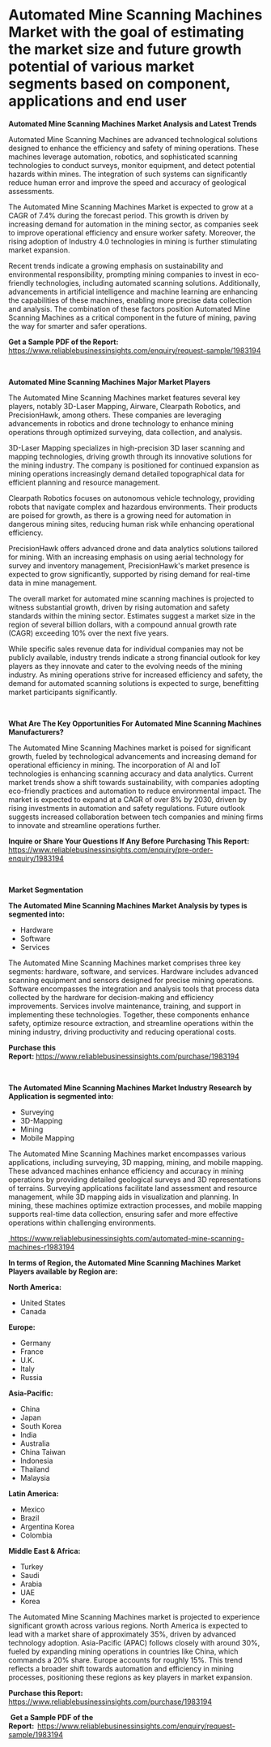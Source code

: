 <p><h1>Automated Mine Scanning Machines Market with the goal of estimating the market size and future growth potential of various market segments based on component, applications and end user</h1></p><p><strong>Automated Mine Scanning Machines Market Analysis and Latest Trends</strong></p>
<p><p>Automated Mine Scanning Machines are advanced technological solutions designed to enhance the efficiency and safety of mining operations. These machines leverage automation, robotics, and sophisticated scanning technologies to conduct surveys, monitor equipment, and detect potential hazards within mines. The integration of such systems can significantly reduce human error and improve the speed and accuracy of geological assessments.</p><p>The Automated Mine Scanning Machines Market is expected to grow at a CAGR of 7.4% during the forecast period. This growth is driven by increasing demand for automation in the mining sector, as companies seek to improve operational efficiency and ensure worker safety. Moreover, the rising adoption of Industry 4.0 technologies in mining is further stimulating market expansion.</p><p>Recent trends indicate a growing emphasis on sustainability and environmental responsibility, prompting mining companies to invest in eco-friendly technologies, including automated scanning solutions. Additionally, advancements in artificial intelligence and machine learning are enhancing the capabilities of these machines, enabling more precise data collection and analysis. The combination of these factors position Automated Mine Scanning Machines as a critical component in the future of mining, paving the way for smarter and safer operations.</p></p>
<p><strong>Get a Sample PDF of the Report:&nbsp;</strong> <a href="https://www.reliablebusinessinsights.com/enquiry/request-sample/1983194?utm_campaign=2723&utm_medium=2&utm_source=Github&utm_content=ia&utm_term=16042025&utm_id=automated-mine-scanning-machines">https://www.reliablebusinessinsights.com/enquiry/request-sample/1983194</a></p>
<p>&nbsp;</p>
<p><strong>Automated Mine Scanning Machines Major Market Players</strong></p>
<p><p>The Automated Mine Scanning Machines market features several key players, notably 3D-Laser Mapping, Airware, Clearpath Robotics, and PrecisionHawk, among others. These companies are leveraging advancements in robotics and drone technology to enhance mining operations through optimized surveying, data collection, and analysis.</p><p>3D-Laser Mapping specializes in high-precision 3D laser scanning and mapping technologies, driving growth through its innovative solutions for the mining industry. The company is positioned for continued expansion as mining operations increasingly demand detailed topographical data for efficient planning and resource management.</p><p>Clearpath Robotics focuses on autonomous vehicle technology, providing robots that navigate complex and hazardous environments. Their products are poised for growth, as there is a growing need for automation in dangerous mining sites, reducing human risk while enhancing operational efficiency.</p><p>PrecisionHawk offers advanced drone and data analytics solutions tailored for mining. With an increasing emphasis on using aerial technology for survey and inventory management, PrecisionHawk's market presence is expected to grow significantly, supported by rising demand for real-time data in mine management.</p><p>The overall market for automated mine scanning machines is projected to witness substantial growth, driven by rising automation and safety standards within the mining sector. Estimates suggest a market size in the region of several billion dollars, with a compound annual growth rate (CAGR) exceeding 10% over the next five years.</p><p>While specific sales revenue data for individual companies may not be publicly available, industry trends indicate a strong financial outlook for key players as they innovate and cater to the evolving needs of the mining industry. As mining operations strive for increased efficiency and safety, the demand for automated scanning solutions is expected to surge, benefitting market participants significantly.</p></p>
<p>&nbsp;</p>
<p><strong>What Are The Key Opportunities For Automated Mine Scanning Machines Manufacturers?</strong></p>
<p><p>The Automated Mine Scanning Machines market is poised for significant growth, fueled by technological advancements and increasing demand for operational efficiency in mining. The incorporation of AI and IoT technologies is enhancing scanning accuracy and data analytics. Current market trends show a shift towards sustainability, with companies adopting eco-friendly practices and automation to reduce environmental impact. The market is expected to expand at a CAGR of over 8% by 2030, driven by rising investments in automation and safety regulations. Future outlook suggests increased collaboration between tech companies and mining firms to innovate and streamline operations further.</p></p>
<p><strong>Inquire or Share Your Questions If Any Before Purchasing This Report:</strong> <a href="https://www.reliablebusinessinsights.com/enquiry/pre-order-enquiry/1983194?utm_campaign=2723&utm_medium=2&utm_source=Github&utm_content=ia&utm_term=16042025&utm_id=automated-mine-scanning-machines">https://www.reliablebusinessinsights.com/enquiry/pre-order-enquiry/1983194</a></p>
<p>&nbsp;</p>
<p><strong>Market Segmentation</strong></p>
<p><strong>The Automated Mine Scanning Machines Market Analysis by types is segmented into:</strong></p>
<p><ul><li>Hardware</li><li>Software</li><li>Services</li></ul></p>
<p><p>The Automated Mine Scanning Machines market comprises three key segments: hardware, software, and services. Hardware includes advanced scanning equipment and sensors designed for precise mining operations. Software encompasses the integration and analysis tools that process data collected by the hardware for decision-making and efficiency improvements. Services involve maintenance, training, and support in implementing these technologies. Together, these components enhance safety, optimize resource extraction, and streamline operations within the mining industry, driving productivity and reducing operational costs.</p></p>
<p><strong>Purchase this Report:&nbsp;</strong><a href="https://www.reliablebusinessinsights.com/purchase/1983194?utm_campaign=2723&utm_medium=2&utm_source=Github&utm_content=ia&utm_term=16042025&utm_id=automated-mine-scanning-machines">https://www.reliablebusinessinsights.com/purchase/1983194</a></p>
<p>&nbsp;</p>
<p><strong>The Automated Mine Scanning Machines Market Industry Research by Application is segmented into:</strong></p>
<p><ul><li>Surveying</li><li>3D-Mapping</li><li>Mining</li><li>Mobile Mapping</li></ul></p>
<p><p>The Automated Mine Scanning Machines market encompasses various applications, including surveying, 3D mapping, mining, and mobile mapping. These advanced machines enhance efficiency and accuracy in mining operations by providing detailed geological surveys and 3D representations of terrains. Surveying applications facilitate land assessment and resource management, while 3D mapping aids in visualization and planning. In mining, these machines optimize extraction processes, and mobile mapping supports real-time data collection, ensuring safer and more effective operations within challenging environments.</p></p>
<p><a href="https://www.reliablebusinessinsights.com/automated-mine-scanning-machines-r1983194?utm_campaign=2723&utm_medium=2&utm_source=Github&utm_content=ia&utm_term=16042025&utm_id=automated-mine-scanning-machines">&nbsp;https://www.reliablebusinessinsights.com/automated-mine-scanning-machines-r1983194</a></p>
<p><strong>In terms of Region, the Automated Mine Scanning Machines Market Players available by Region are:</strong></p>
<p>
    <p> <strong> North America: </strong>
        <ul>
            <li>United States</li>
            <li>Canada</li>
        </ul>
        </p> 
    <p> <strong> Europe: </strong>
        <ul>
            <li>Germany</li>
            <li>France</li>
            <li>U.K.</li>
            <li>Italy</li>
            <li>Russia</li>
        </ul>
        </p> 
    <p> <strong> Asia-Pacific: </strong>
        <ul>
            <li>China</li>
            <li>Japan</li>
            <li>South Korea</li>
            <li>India</li>
            <li>Australia</li>
            <li>China Taiwan</li>
            <li>Indonesia</li>
            <li>Thailand</li>
            <li>Malaysia</li>
        </ul>
        </p> 
    <p> <strong> Latin America: </strong>
        <ul>
            <li>Mexico</li>
            <li>Brazil</li>
            <li>Argentina Korea</li>
            <li>Colombia</li>
        </ul>
        </p> 
    <p> <strong> Middle East & Africa: </strong>
        <ul>
            <li>Turkey</li>
            <li>Saudi</li>
            <li>Arabia</li>
            <li>UAE</li>
            <li>Korea</li>
        </ul>
    </p>
    </p>
<p><p>The Automated Mine Scanning Machines market is projected to experience significant growth across various regions. North America is expected to lead with a market share of approximately 35%, driven by advanced technology adoption. Asia-Pacific (APAC) follows closely with around 30%, fueled by expanding mining operations in countries like China, which commands a 20% share. Europe accounts for roughly 15%. This trend reflects a broader shift towards automation and efficiency in mining processes, positioning these regions as key players in market expansion.</p></p>
<p><strong>Purchase this Report: </strong><a href="https://www.reliablebusinessinsights.com/purchase/1983194?utm_campaign=2723&utm_medium=2&utm_source=Github&utm_content=ia&utm_term=16042025&utm_id=automated-mine-scanning-machines">https://www.reliablebusinessinsights.com/purchase/1983194</a></p>
<p>&nbsp;<strong>Get a Sample PDF of the Report:&nbsp;&nbsp;</strong><a href="https://www.reliablebusinessinsights.com/enquiry/request-sample/1983194?utm_campaign=2723&utm_medium=2&utm_source=Github&utm_content=ia&utm_term=16042025&utm_id=automated-mine-scanning-machines">https://www.reliablebusinessinsights.com/enquiry/request-sample/1983194</a></p>
<p><strong></strong></p>
<p><p></p><p></p><p></p></p>